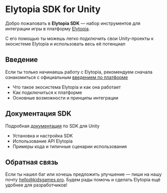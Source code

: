 # Elytopia SDK for Unity

Добро пожаловать в **Elytopia SDK** — набор инструментов для интеграции игры в платформу [Elytopia](https://play.google.com/store/apps/details?id=elytopia.world).

С его помощью ты можешь легко подключить свои Unity-проекты к экосистеме Elytopia и использовать весь её потенциал


## Введение

Если ты только начинаешь работу с Elytopia, рекомендуем сначала ознакомиться с официальным [введением по платформе](https://elytopia.kidsgames.pro/Welcome/Introduction_ru)

- Что такое экосистема Elytopia и как она работает
- Как подключиться к платформе
- Основные возможности и принципы интеграции


## Документация SDK

Подробная [документация](https://elytopia.kidsgames.pro/SDK_Documentation/unity_documentation_ru) по SDK для Unity

- Установка и настройка SDK
- Использование API Elytopia
- Примеры кода и типичные сценарии использования 
  

## Обратная связь

Если ты нашел баг или хочешь предложить улучшение — пиши на нашу почту hello@kidsgames.pro. Будем рады помочь и сделать Elytopia ещё удобнее для разработчиков!


